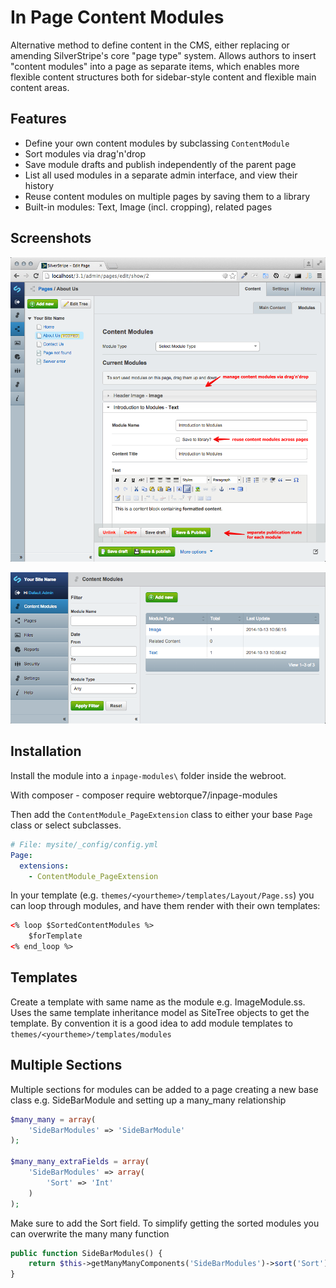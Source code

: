 # In Page Content Modules

Alternative method to define content in the CMS, either replacing or amending
SilverStripe's core "page type" system. Allows authors to insert "content modules"
into a page as separate items, which enables more flexible content structures
both for sidebar-style content and flexible main content areas.

## Features

 * Define your own content modules by subclassing `ContentModule`
 * Sort modules via drag'n'drop
 * Save module drafts and publish independently of the parent page
 * List all used modules in a separate admin interface, and view their history
 * Reuse content modules on multiple pages by saving them to a library
 * Built-in modules: Text, Image (incl. cropping), related pages

## Screenshots

![Overview](docs/images/overview.png)

![Admin](docs/images/admin.png)

## Installation

Install the module into a `inpage-modules\` folder inside the webroot.

With composer - composer require webtorque7/inpage-modules

Then add the `ContentModule_PageExtension` class to either your base `Page` class or select subclasses.

```yml
# File: mysite/_config/config.yml
Page:
  extensions:
    - ContentModule_PageExtension
```

In your template (e.g. `themes/<yourtheme>/templates/Layout/Page.ss`) you can loop through
modules, and have them render with their own templates:

```html
<% loop $SortedContentModules %>
	$forTemplate
<% end_loop %>
```

## Templates

Create a template with same name as the module e.g. ImageModule.ss. Uses the same template
inheritance model as SiteTree objects to get the template. By convention it is a good idea to
add module templates to `themes/<yourtheme>/templates/modules`

## Multiple Sections

Multiple sections for modules can be added to a page creating a new base class e.g. SideBarModule
and setting up a many_many relationship

```php
$many_many = array(
    'SideBarModules' => 'SideBarModule'
);

$many_many_extraFields = array(
    'SideBarModules' => array(
        'Sort' => 'Int'
    )
);
```

Make sure to add the Sort field. To simplify getting the sorted modules you can overwrite the
many many function

```php
public function SideBarModules() {
    return $this->getManyManyComponents('SideBarModules')->sort('Sort');
}
```